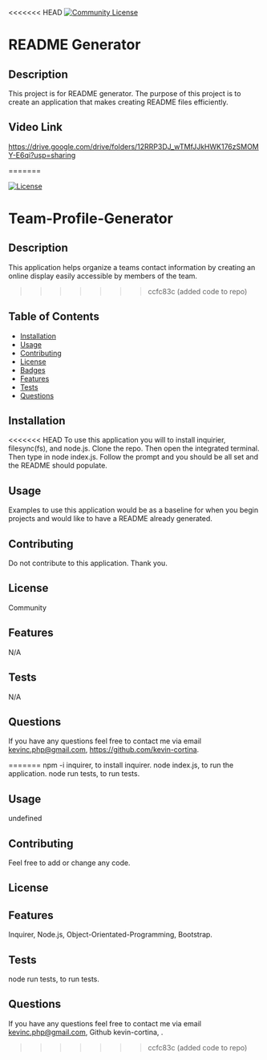 
<<<<<<< HEAD
  [![Community License](https://img.shields.io/badge/license-Community-blue.svg)](http://www.gnu.org/licenses/Community-3.0)

  # README Generator
  
  ## Description
  This project is for README generator. The purpose of this project is to create an application that makes   creating README files efficiently.
  
  
  ## Video Link
  
 https://drive.google.com/drive/folders/12RRP3DJ_wTMfJJkHWK176zSMOMY-E6qi?usp=sharing
 
=======
 
  [![ License](https://img.shields.io/badge/license--blue.svg)](http://www.gnu.org/licenses/-3.0)

  # Team-Profile-Generator
  
  ## Description
  This application helps organize a teams contact information by creating an online display easily accessible by members of the team.
  
>>>>>>> ccfc83c (added code to repo)
  ## Table of Contents
  - [Installation](#installation)
  - [Usage](#usage)
  - [Contributing](#contributing)
  - [License](#license)
  - [Badges](#badges)
  - [Features](#features)
  - [Tests](#test)
  - [Questions](#questions)
 
  ## Installation
<<<<<<< HEAD
  To use this application you will to install inquirier, filesync(fs), and node.js.
  Clone the repo. Then open the integrated terminal. Then type in node index.js. Follow the prompt and you   should be all set and the README should populate.
  
  ## Usage
  Examples to use this application would be as a baseline for when you begin projects and would like to       have a README already generated. 

  
  ## Contributing
  Do not contribute to this application. Thank you.

  
  ## License
  Community
  

  ## Features
  N/A
  
  ## Tests
  N/A
 
  
  ## Questions
  If you have any questions feel free to contact me via email kevinc.php@gmail.com,          https://github.com/kevin-cortina.
  
=======
  npm -i inquirer,  to install inquirer. node index.js, to run the application. node run tests, to run tests.
 
  
  ## Usage
  undefined

  
  ## Contributing
  Feel free to add or change any code.

  
  ## License
  
  

  ## Features
  Inquirer, Node.js, Object-Orientated-Programming, Bootstrap.
  
  ## Tests
  node run tests, to run tests.
 
  
  ## Questions
  If you have any questions feel free to contact me via email kevinc.php@gmail.com, Github kevin-cortina, .
  
>>>>>>> ccfc83c (added code to repo)
